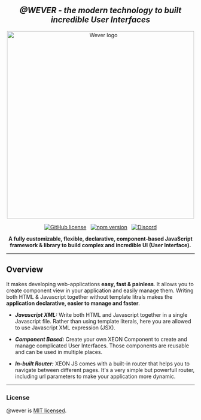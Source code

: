 






<div align="center">

***<h2>@WEVER - the modern technology to built incredible User Interfaces</h2>***

<a href="https://github.com/wever-org">
<img alt="Wever logo" width="500px" src="https://cdn.discordapp.com/attachments/939851406075134013/944301166060261416/cover-figma.png"/>
</a>

[![GitHub license](https://img.shields.io/badge/license-MIT-blue.svg?logo=license)](https://github.com/)
&nbsp;
[![npm version](https://img.shields.io/npm/v/xeonjs.svg?logo=npm&style=flat&label=NPM%20Package)](https://www.npmjs.com/package)
&nbsp;
[![Discord](https://img.shields.io/discord/937750444330065920.svg?logo=discord&logoColor=fff&label=Discord&color=7389d8)](https://discord.gg/hErrdSrmc3)

**A fully customizable, flexible, declarative,
component-based JavaScript framework & library to build
complex and incredible UI (User Interface).**

</div>

<hr />

## Overview
It makes developing web-applications **easy, fast &
painless**. It allows you to create component view in
your application and easily manage them.
Writing both HTML & Javascript together without
template litrals makes the **application declarative,
easier to manage and faster**.

* ***Javascript XML:***
Write both HTML and Javascript together in a single
Javascript file. Rather than using template literals,
here you are allowed to use Javascript XML expression (JSX).

* ***Component Based:***
Create your own XEON Component to create and manage
complicated User Interfaces. Those components are
reusable and can be used in multiple places.

* ***In-built Router:***
XEON JS comes with a built-in router that helps you to
navigate between different pages. It's a very simple but
powerfull router, including url parameters to make your
application more dynamic.
<hr />














### License
@wever is [MIT licensed](./LICENSE).
